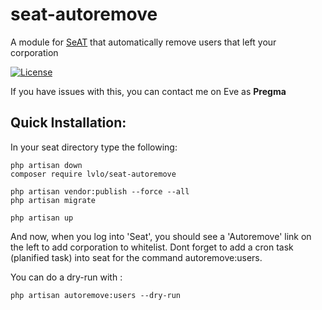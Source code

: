 # seat-autoremove
A module for [SeAT](https://github.com/eveseat/seat) that automatically remove users that left your corporation

[![License](https://img.shields.io/badge/license-GPLv2-blue.svg?style=flat-square)](https://raw.githubusercontent.com/myvon/seat-autoremove/master/LICENSE)

If you have issues with this, you can contact me on Eve as **Pregma**

## Quick Installation:

In your seat directory type the following:

```
php artisan down
composer require lvlo/seat-autoremove

php artisan vendor:publish --force --all
php artisan migrate

php artisan up
```

And now, when you log into 'Seat', you should see a 'Autoremove' link on the left to add corporation to whitelist.
Dont forget to add a cron task (planified task) into seat for the command autoremove:users.

You can do a dry-run with : 
```
php artisan autoremove:users --dry-run
```

